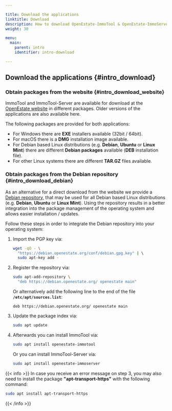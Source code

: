 ```yaml
---

title: Download the applications
linktitle: Download
description: How to download OpenEstate-ImmoTool & OpenEstate-ImmoServer…
weight: 30

menu:
  main:
    parent: intro
    identifier: intro-download

---
```


## Download the applications {#intro_download}


### Obtain packages from the website {#intro_download_website}

ImmoTool and ImmoTool-Server are available for download at the [OpenEstate website](https://openestate.org/downloads/) in different packages. Older versions of the applications are also available here.

The following packages are provided for both applications: 

-   For Windows there are **EXE** installers available (32bit / 64bit).
-   For macOS there is a **DMG** installation image available.
-   For Debian based Linux distributions (e.g. **Debian**, **Ubuntu** or **Linux Mint**) there are different **Debian packages** available (**DEB** installation file).
-   For other Linux systems there are different **TAR.GZ** files available.


### Obtain packages from the Debian repository {#intro_download_debian}

As an alternative for a direct download from the website we provide a [Debian repository](https://debian.openestate.org/), that may be used for all Debian based Linux distributions (e.g. **Debian**, **Ubuntu** or **Linux Mint**). Using the repository results in a better integration into the package management of the operating system and allows easier installation / updates.

Follow these steps in order to integrate the Debian repository into your operating system:

1.  Import the PGP key via:

    ```bash
    wget -qO - \ 
      "https://debian.openestate.org/conf/debian.gpg.key" | \ 
      sudo apt-key add -
    ```

2.  Register the repository via:

    ```bash
    sudo apt-add-repository \
      "deb https://debian.openestate.org/ openestate main"
    ```

    Or alternatively add the following line to the end of the file **`/etc/apt/sources.list`**:

    ```
    deb https://debian.openestate.org/ openestate main
    ```
    
3.  Update the package index via:

    ```bash
    sudo apt update
    ```
    
4.  Afterwards you can install ImmoTool via:

    ```bash
    sudo apt install openestate-immotool
    ```
    
    Or you can install ImmoTool-Server via: 
    
    ```bash
    sudo apt install openestate-immoserver
    ```

{{< info >}}
In case you receive an error message on step 3, you may also need to install the package **"apt-transport-https"** with the following command: 

```bash
sudo apt install apt-transport-https
```
{{< /info >}}
